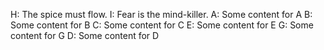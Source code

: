 H: The spice must flow.
I: Fear is the mind-killer.
A: Some content for A
B: Some content for B
C: Some content for C
E: Some content for E
G: Some content for G
D: Some content for D